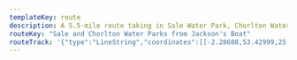 ```yaml
---
templateKey: route
description: A 5.5-mile route taking in Sale Water Park, Chorlton Water Park and a stretch of the River Mersey, starting and finishing at the Jackson's Boat pub
routeKey: "Sale and Chorlton Water Parks from Jackson's Boat"
routeTrack: '{"type":"LineString","coordinates":[[-2.28688,53.42999,25.75],[-2.28698,53.4301,25.88],[-2.28723,53.43002,24.37],[-2.28783,53.43058,22.7],[-2.28805,53.43074,22.78],[-2.28913,53.43054,25.33],[-2.28935,53.43046,25.16],[-2.28971,53.43041,23.02],[-2.29052,53.4301,21.5],[-2.29106,53.43009,21.38],[-2.29217,53.43011,22.08],[-2.2929,53.43015,22.12],[-2.29345,53.4302,21.88],[-2.29435,53.43041,21.51],[-2.2946,53.43043,21.51],[-2.29491,53.43041,21.6],[-2.2951,53.43036,21.73],[-2.29527,53.43026,21.81],[-2.29612,53.43078,21.93],[-2.29615,53.43087,21.96],[-2.2965,53.43128,22.25],[-2.29677,53.43192,22.59],[-2.29696,53.43241,23.0],[-2.29704,53.43246,23.02],[-2.29785,53.43271,23.2],[-2.29893,53.43283,23.0],[-2.2991,53.4328,22.67],[-2.30015,53.43312,22.38],[-2.30052,53.4333,22.32],[-2.30091,53.43381,22.27],[-2.30093,53.43391,22.14],[-2.30098,53.43429,21.3],[-2.30111,53.43472,21.51],[-2.30145,53.43492,21.43],[-2.30198,53.43515,21.32],[-2.3024,53.43526,21.18],[-2.30276,53.4353,21.13],[-2.3036,53.43524,21.29],[-2.30394,53.43526,21.29],[-2.30421,53.43533,21.26],[-2.30456,53.43554,21],[-2.3049,53.43568,21.01],[-2.30518,53.43576,21.21],[-2.30527,53.43577,21.24],[-2.30565,53.43582,21.7],[-2.30633,53.43582,22.22],[-2.30742,53.43574,22.55],[-2.30795,53.43568,22.67],[-2.30802,53.43589,22.96],[-2.30802,53.43608,23.86],[-2.30804,53.43612,24.29],[-2.30817,53.43617,24.35],[-2.30838,53.43634,24.69],[-2.30839,53.43637,24.69],[-2.30831,53.43662,24.45],[-2.30825,53.43666,24.45],[-2.30814,53.43669,24.24],[-2.30814,53.43679,23.76],[-2.30809,53.43683,23.76],[-2.30785,53.43753,21.95],[-2.30761,53.43823,21.72],[-2.30736,53.43892,21.49],[-2.30711,53.43962,21.43],[-2.30687,53.44032,20.92],[-2.30694,53.44041,20.92],[-2.30733,53.44053,20.95],[-2.30793,53.44063,21.03],[-2.3083,53.44066,21.37],[-2.30843,53.44065,21.79],[-2.30868,53.44055,22.41],[-2.30878,53.44052,22.63],[-2.30866,53.44083,22.59],[-2.30742,53.44065,20.62],[-2.30631,53.44046,21.79],[-2.30550,53.44037,22.06],[-2.3047,53.44028,22.76],[-2.3039,53.44017,21.84],[-2.30352,53.44,21.48],[-2.30335,53.43996,21.44],[-2.30322,53.43985,21.44],[-2.3026,53.43906,22.42],[-2.30242,53.43889,22.76],[-2.30208,53.43872,22.81],[-2.30186,53.43866,22.8],[-2.3012,53.43857,22.92],[-2.30049,53.43839,22.55],[-2.3,53.43843,22.51],[-2.29886,53.43858,22.27],[-2.29773,53.43885,22.35],[-2.2972,53.439,22.38],[-2.29702,53.43903,22.38],[-2.29682,53.43901,22.52],[-2.29562,53.43876,22.7],[-2.29441,53.43877,22.52],[-2.2932,53.43879,22.56],[-2.29251,53.43886,22.63],[-2.29211,53.43894,22.64],[-2.29251,53.43886,22.63],[-2.29229,53.43872,23.03],[-2.29205,53.43853,22.96],[-2.29178,53.43819,23.0],[-2.29129,53.43752,23.75],[-2.29114,53.43729,24],[-2.29088,53.43683,24.23],[-2.29044,53.43628,24.39],[-2.29034,53.43617,24.32],[-2.29022,53.43595,24.23],[-2.29018,53.4359,24.25],[-2.29014,53.43572,24.02],[-2.29,53.43555,23.85],[-2.29005,53.43528,23.82],[-2.28997,53.43513,23.82],[-2.28987,53.43501,23.75],[-2.28924,53.43463,24.81],[-2.28912,53.43425,24.81],[-2.28894,53.43351,24.69],[-2.28877,53.43277,24.85],[-2.28875,53.4326,24.9],[-2.28872,53.43244,25.04],[-2.28873,53.43218,25.55],[-2.28792,53.43173,25.34],[-2.28736,53.43127,25.36],[-2.28685,53.43073,25.59],[-2.28635,53.43019,25.3],[-2.28586,53.42966,25.21],[-2.28561,53.42926,25.3],[-2.2854,53.42859,25.73],[-2.28532,53.42811,25.77],[-2.28523,53.42779,25.71],[-2.28518,53.4276,25.71],[-2.28493,53.42706,25.62],[-2.28447,53.42641,25.72],[-2.28403,53.42576,25.69],[-2.28369,53.42536,25.73],[-2.28353,53.42521,25.89],[-2.28328,53.42507,25.89],[-2.28267,53.42483,25.96],[-2.28186,53.42454,25.91],[-2.28156,53.42446,25.67],[-2.28082,53.42422,25.67],[-2.28025,53.42409,25.79],[-2.27934,53.42394,25.84],[-2.27813,53.42377,25.93],[-2.277,53.42366,25.69],[-2.27657,53.42365,25.89],[-2.27595,53.42358,26.36],[-2.27576,53.42365,26.33],[-2.27576,53.42378,26.18],[-2.27571,53.42383,25.89],[-2.27576,53.42385,25.89],[-2.27575,53.42387,25.67],[-2.27569,53.42385,25.42],[-2.27552,53.42395,24.87],[-2.2755,53.42391,24.86],[-2.27552,53.42395,24.87],[-2.27547,53.42440,24.27],[-2.27543,53.42487,23.78],[-2.2754,53.42503,23.77],[-2.27529,53.42518,23.85],[-2.27513,53.4253,24.13],[-2.27487,53.42536,24.8],[-2.27474,53.42536,25.9],[-2.27459,53.42533,26.14],[-2.27326,53.42491,26.1],[-2.27195,53.42449,25.63],[-2.27095,53.42415,25.73],[-2.27029,53.42398,26.36],[-2.26993,53.42392,26.5],[-2.26952,53.42383,27.01],[-2.26862,53.42349,26.35],[-2.26774,53.42316,25.35],[-2.26714,53.42292,25.58],[-2.26706,53.42285,25.58],[-2.26687,53.42253,25.3],[-2.26681,53.4224,25.27],[-2.26682,53.4222,25.34],[-2.26696,53.42202,25.5],[-2.26715,53.4219,25.56],[-2.26733,53.42182,25.62],[-2.26756,53.42174,25.66],[-2.26783,53.42171,25.72],[-2.26884,53.42172,26.19],[-2.26925,53.4217,26.99],[-2.26939,53.42171,27.09],[-2.26954,53.42177,27.13],[-2.26952,53.42172,27.24],[-2.26955,53.4217,27.24],[-2.26952,53.42166,27.35],[-2.26945,53.42119,27.12],[-2.27062,53.42118,24.87],[-2.27179,53.42117,25.03],[-2.27251,53.42137,24.9],[-2.27298,53.42163,24.79],[-2.27302,53.42167,24.79],[-2.27325,53.42202,24.56],[-2.27384,53.42244,24.31],[-2.27467,53.42281,24.24],[-2.2752,53.42301,24.71],[-2.27576,53.42317,25.09],[-2.27718,53.42334,23.97],[-2.27778,53.42338,23.64],[-2.27855,53.42346,23.62],[-2.27933,53.42354,23.72],[-2.2805,53.42377,23.86],[-2.28117,53.42394,23.51],[-2.28221,53.42427,23.34],[-2.28342,53.42468,24.23],[-2.28368,53.42479,24.23],[-2.28398,53.42496,24.27],[-2.28437,53.42532,24.49],[-2.28471,53.42583,25.52],[-2.28515,53.42643,25.92],[-2.28561,53.42703,25.94],[-2.2858,53.4275,25.94],[-2.28599,53.42805,25.71],[-2.28606,53.42848,25.7],[-2.28631,53.42927,25.4],[-2.28654,53.42961,25.61],[-2.28698,53.4301,25.88],[-2.28707,53.43008,25.37]]}'
---
```

